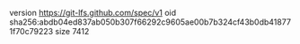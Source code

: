 version https://git-lfs.github.com/spec/v1
oid sha256:abdb04ed837ab050b307f66292c9605ae00b7b324cf43b0db418771f70c79223
size 7412
